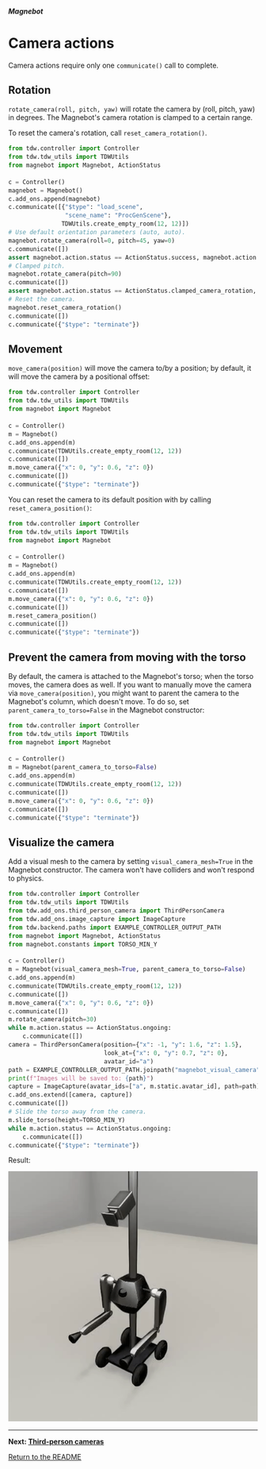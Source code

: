 ##### Magnebot

# Camera actions

Camera actions require only one `communicate()` call to complete.

## Rotation

`rotate_camera(roll, pitch, yaw)` will rotate the camera by (roll, pitch, yaw) in degrees. The Magnebot's camera rotation is clamped to a certain range.

To reset the camera's rotation, call `reset_camera_rotation()`.

```python
from tdw.controller import Controller
from tdw.tdw_utils import TDWUtils
from magnebot import Magnebot, ActionStatus

c = Controller()
magnebot = Magnebot()
c.add_ons.append(magnebot)
c.communicate([{"$type": "load_scene",
                "scene_name": "ProcGenScene"},
               TDWUtils.create_empty_room(12, 12)])
# Use default orientation parameters (auto, auto).
magnebot.rotate_camera(roll=0, pitch=45, yaw=0)
c.communicate([])
assert magnebot.action.status == ActionStatus.success, magnebot.action.status
# Clamped pitch.
magnebot.rotate_camera(pitch=90)
c.communicate([])
assert magnebot.action.status == ActionStatus.clamped_camera_rotation, magnebot.action.status
# Reset the camera.
magnebot.reset_camera_rotation()
c.communicate([])
c.communicate({"$type": "terminate"})
```

## Movement

`move_camera(position)` will move the camera to/by a position; by default, it will move the camera by a positional offset:

```python
from tdw.controller import Controller
from tdw.tdw_utils import TDWUtils
from magnebot import Magnebot

c = Controller()
m = Magnebot()
c.add_ons.append(m)
c.communicate(TDWUtils.create_empty_room(12, 12))
c.communicate([])
m.move_camera({"x": 0, "y": 0.6, "z": 0})
c.communicate([])
c.communicate({"$type": "terminate"})
```

You can reset the camera to its default position with by calling `reset_camera_position()`:

```python
from tdw.controller import Controller
from tdw.tdw_utils import TDWUtils
from magnebot import Magnebot

c = Controller()
m = Magnebot()
c.add_ons.append(m)
c.communicate(TDWUtils.create_empty_room(12, 12))
c.communicate([])
m.move_camera({"x": 0, "y": 0.6, "z": 0})
c.communicate([])
m.reset_camera_position()
c.communicate([])
c.communicate({"$type": "terminate"})
```

## Prevent the camera from moving with the torso

By default, the camera is attached to the Magnebot's torso; when the torso moves, the camera does as well. If you want to manually move the camera via `move_camera(position)`, you might want to parent the camera to the Magnebot's column, which doesn't move. To do so, set `parent_camera_to_torso=False` in the Magnebot constructor:

```python
from tdw.controller import Controller
from tdw.tdw_utils import TDWUtils
from magnebot import Magnebot

c = Controller()
m = Magnebot(parent_camera_to_torso=False)
c.add_ons.append(m)
c.communicate(TDWUtils.create_empty_room(12, 12))
c.communicate([])
m.move_camera({"x": 0, "y": 0.6, "z": 0})
c.communicate([])
c.communicate({"$type": "terminate"})
```

## Visualize the camera

Add a visual mesh to the camera by setting `visual_camera_mesh=True` in the Magnebot constructor. The camera won't have colliders and won't respond to physics.

```python
from tdw.controller import Controller
from tdw.tdw_utils import TDWUtils
from tdw.add_ons.third_person_camera import ThirdPersonCamera
from tdw.add_ons.image_capture import ImageCapture
from tdw.backend.paths import EXAMPLE_CONTROLLER_OUTPUT_PATH
from magnebot import Magnebot, ActionStatus
from magnebot.constants import TORSO_MIN_Y

c = Controller()
m = Magnebot(visual_camera_mesh=True, parent_camera_to_torso=False)
c.add_ons.append(m)
c.communicate(TDWUtils.create_empty_room(12, 12))
c.communicate([])
m.move_camera({"x": 0, "y": 0.6, "z": 0})
c.communicate([])
m.rotate_camera(pitch=30)
while m.action.status == ActionStatus.ongoing:
    c.communicate([])
camera = ThirdPersonCamera(position={"x": -1, "y": 1.6, "z": 1.5},
                           look_at={"x": 0, "y": 0.7, "z": 0},
                           avatar_id="a")
path = EXAMPLE_CONTROLLER_OUTPUT_PATH.joinpath("magnebot_visual_camera")
print(f"Images will be saved to: {path}")
capture = ImageCapture(avatar_ids=["a", m.static.avatar_id], path=path)
c.add_ons.extend([camera, capture])
c.communicate([])
# Slide the torso away from the camera.
m.slide_torso(height=TORSO_MIN_Y)
while m.action.status == ActionStatus.ongoing:
    c.communicate([])
c.communicate({"$type": "terminate"})
```

Result:

![](../images/visual_camera.gif)

***

**Next: [Third-person cameras](third_person_camera.md)**

[Return to the README](../../../README.md)
